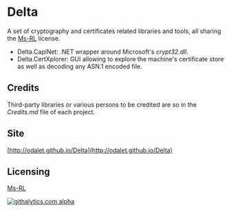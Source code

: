 Delta
=====

A set of cryptography and certificates related libraries and tools, all sharing the [Ms-RL][msrl] license.
  
* Delta.CapiNet: .NET wrapper around Microsoft's _crypt32.dll_.
* Delta.CertXplorer: GUI allowing to explore the machine's certificate store as well as decoding any ASN.1 encoded file.

Credits
-------
Third-party libraries or various persons to be credited are so in the _Credits.md_ file of each project.

Site
----
[http://odalet.github.io/Delta](http://odalet.github.io/Delta)

Licensing
---------
[Ms-RL][msrl]

  [msrl]: License.md "MS-RL License"


[![githalytics.com alpha](https://cruel-carlota.pagodabox.com/302986f1e9abeb5e34973c9dd825a466 "githalytics.com")](http://githalytics.com/odalet/Delta.Cryptography)
